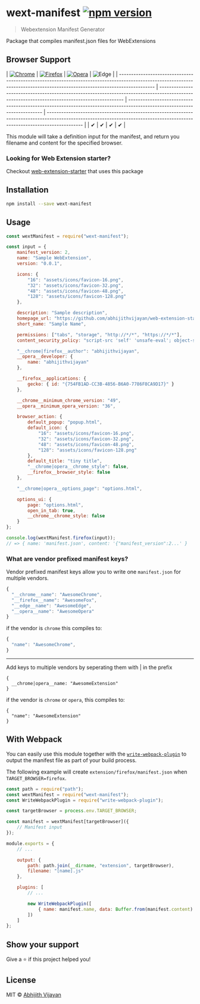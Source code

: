 # wext-manifest [![npm version](https://img.shields.io/npm/v/wext-manifest)](https://www.npmjs.com/package/wext-manifest)

> Webextension Manifest Generator

Package that compiles manifest.json files for WebExtensions

## Browser Support

| [![Chrome](https://raw.github.com/alrra/browser-logos/master/src/chrome/chrome_48x48.png)](https://chrome.google.com/webstore/detail/kutt/pklakpjfiegjacoppcodencchehlfnpd) | [![Firefox](https://raw.github.com/alrra/browser-logos/master/src/firefox/firefox_48x48.png)](https://addons.mozilla.org/firefox/addon/kutt/) | [![Opera](https://raw.github.com/alrra/browser-logos/master/src/opera/opera_48x48.png)](CONTRIBUTING.md#for-opera-users) |
![Edge](https://raw.github.com/alrra/browser-logos/master/src/edge/edge_48x48.png) |
| --------------------------------------------------------------------------------------------------------------------------------------------------------------------------- | --------------------------------------------------------------------------------------------------------------------------------------------- | ------------------------------------------------------------------------------------------------------------------------ | --------------------------------------------------------------------------------------------------------------------------------------------------------------------------- |
| ✔ | ✔ | ✔ | ✔ |

This module will take a definition input for the manifest, and return you filename and content for the specified browser.

### Looking for Web Extension starter?

Checkout [web-extension-starter](https://github.com/abhijithvijayan/web-extension-starter) that uses this package

## Installation

```sh
npm install --save wext-manifest
```

## Usage

```js
const wextManifest = require("wext-manifest");

const input = {
	manifest_version: 2,
	name: "Sample WebExtension",
	version: "0.0.1",

	icons: {
		"16": "assets/icons/favicon-16.png",
		"32": "assets/icons/favicon-32.png",
		"48": "assets/icons/favicon-48.png",
		"128": "assets/icons/favicon-128.png"
	},

	description: "Sample description",
	homepage_url: "https://github.com/abhijithvijayan/web-extension-starter",
	short_name: "Sample Name",

	permissions: ["tabs", "storage", "http://*/*", "https://*/*"],
	content_security_policy: "script-src 'self' 'unsafe-eval'; object-src 'self'",

	"__chrome|firefox__author": "abhijithvijayan",
	__opera__developer: {
		name: "abhijithvijayan"
	},

	__firefox__applications: {
		gecko: { id: "{754FB1AD-CC3B-4856-B6A0-7786F8CA9D17}" }
	},

	__chrome__minimum_chrome_version: "49",
	__opera__minimum_opera_version: "36",

	browser_action: {
		default_popup: "popup.html",
		default_icon: {
			"16": "assets/icons/favicon-16.png",
			"32": "assets/icons/favicon-32.png",
			"48": "assets/icons/favicon-48.png",
			"128": "assets/icons/favicon-128.png"
		},
		default_title: "tiny title",
		"__chrome|opera__chrome_style": false,
		__firefox__browser_style: false
	},

	"__chrome|opera__options_page": "options.html",

	options_ui: {
		page: "options.html",
		open_in_tab: true,
		__chrome__chrome_style: false
	}
};

console.log(wextManifest.firefox(input));
// => { name: 'manifest.json', content: '{"manifest_version":2...' }
```

### What are vendor prefixed manifest keys?

Vendor prefixed manifest keys allow you to write one `manifest.json` for multiple vendors.

```js
{
  "__chrome__name": "AwesomeChrome",
  "__firefox__name": "AwesomeFox",
  "__edge__name": "AwesomeEdge",
  "__opera__name": "AwesomeOpera"
}
```

if the vendor is `chrome` this compiles to:

```js
{
  "name": "AwesomeChrome",
}
```

---

Add keys to multiple vendors by seperating them with | in the prefix

```
{
  __chrome|opera__name: "AwesomeExtension"
}
```

if the vendor is `chrome` or `opera`, this compiles to:

```
{
  "name": "AwesomeExtension"
}
```

## With Webpack

You can easily use this module together with the [`write-webpack-plugin`](https://www.npmjs.com/package/write-webpack-plugin) to output the manifest file as part of your build process.

The following example will create `extension/firefox/manifest.json` when `TARGET_BROWSER=firefox`.

```js
const path = require("path");
const wextManifest = require("wext-manifest");
const WriteWebpackPlugin = require("write-webpack-plugin");

const targetBrowser = process.env.TARGET_BROWSER;

const manifest = wextManifest[targetBrowser]({
	// Manifest input
});

module.exports = {
	// ...

	output: {
		path: path.join(__dirname, "extension", targetBrowser),
		filename: "[name].js"
	},

	plugins: [
		// ...

		new WriteWebpackPlugin([
			{ name: manifest.name, data: Buffer.from(manifest.content) }
		])
	]
};
```

## Show your support

Give a ⭐️ if this project helped you!

## License

MIT © [Abhijith Vijayan](https://abhijithvijayan.in)
